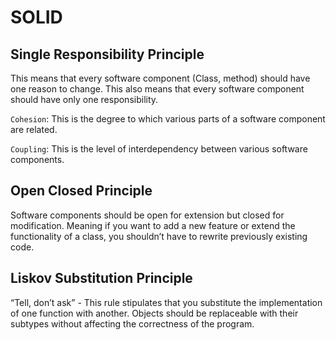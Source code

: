 # SOLID

## Single Responsibility Principle

This means that every software component (Class, method) should have one reason to change.
This also means that every software component should have only one responsibility.

`Cohesion`: This is the degree to which various parts of a software component are related.

`Coupling`: This is the level of interdependency between various software components.

## Open Closed Principle

Software components should be open for extension but closed for modification. Meaning if you want to add a new feature or extend the functionality of a class, you shouldn’t have to rewrite previously existing code.

## Liskov Substitution Principle

“Tell, don’t ask” - This rule stipulates that you substitute the implementation of one function with another. Objects should be replaceable with their subtypes without affecting the correctness of the program.

